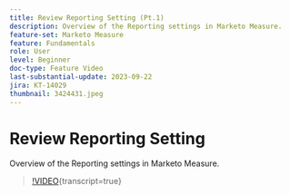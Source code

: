 ```yaml
---
title: Review Reporting Setting (Pt.1)
description: Overview of the Reporting settings in Marketo Measure.
feature-set: Marketo Measure
feature: Fundamentals
role: User
level: Beginner
doc-type: Feature Video
last-substantial-update: 2023-09-22
jira: KT-14029
thumbnail: 3424431.jpeg
---
```


# Review Reporting Setting

Overview of the Reporting settings in Marketo Measure.

>[!VIDEO](https://video.tv.adobe.com/v/3424431/?learn=on){transcript=true}

